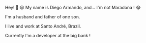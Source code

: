 Hey! 👋 😃
My name is Diego Armando, and... I'm not Maradona ! 😂 

I'm a husband and father of one son. 

I live and work at Santo André, Brazil. 

Currently I'm a developer at the big bank !
